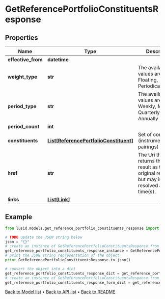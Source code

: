 # GetReferencePortfolioConstituentsResponse


## Properties
Name | Type | Description | Notes
------------ | ------------- | ------------- | -------------
**effective_from** | **datetime** |  | 
**weight_type** | **str** | The available values are: Static, Floating, Periodical | 
**period_type** | **str** | The available values are: Daily, Weekly, Monthly, Quarterly, Annually | [optional] 
**period_count** | **int** |  | [optional] 
**constituents** | [**List[ReferencePortfolioConstituent]**](ReferencePortfolioConstituent.md) | Set of constituents (instrument/weight pairings) | 
**href** | **str** | The Uri that returns the same result as the original request,  but may include resolved as at time(s). | [optional] 
**links** | [**List[Link]**](Link.md) |  | [optional] 

## Example

```python
from lusid.models.get_reference_portfolio_constituents_response import GetReferencePortfolioConstituentsResponse

# TODO update the JSON string below
json = "{}"
# create an instance of GetReferencePortfolioConstituentsResponse from a JSON string
get_reference_portfolio_constituents_response_instance = GetReferencePortfolioConstituentsResponse.from_json(json)
# print the JSON string representation of the object
print GetReferencePortfolioConstituentsResponse.to_json()

# convert the object into a dict
get_reference_portfolio_constituents_response_dict = get_reference_portfolio_constituents_response_instance.to_dict()
# create an instance of GetReferencePortfolioConstituentsResponse from a dict
get_reference_portfolio_constituents_response_form_dict = get_reference_portfolio_constituents_response.from_dict(get_reference_portfolio_constituents_response_dict)
```
[Back to Model list](../README.md#documentation-for-models) &#8226; [Back to API list](../README.md#documentation-for-api-endpoints) &#8226; [Back to README](../README.md)


